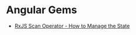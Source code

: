 # Angular Gems

- [RxJS Scan Operator - How to Manage the State](https://youtu.be/PDpAjf0688Y?si=1fnyoEcXG3atqtMp)
